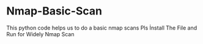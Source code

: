# Nmap-Basic-Scan
This python code helps us to do a basic nmap scans
Pls İnstall The File and Run for Widely Nmap Scan
